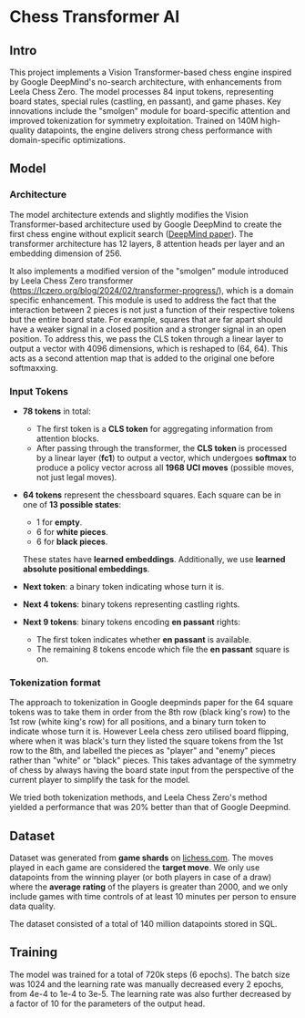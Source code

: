 # Chess Transformer AI
## Intro
This project implements a Vision Transformer-based chess engine inspired by Google DeepMind's no-search architecture, with enhancements from Leela Chess Zero. The model processes 84 input tokens, representing board states, special rules (castling, en passant), and game phases. Key innovations include the "smolgen" module for board-specific attention and improved tokenization for symmetry exploitation. Trained on 140M high-quality datapoints, the engine delivers strong chess performance with domain-specific optimizations.

## Model
### Architecture
The model architecture extends and slightly modifies the Vision Transformer-based architecture used by Google DeepMind to create the first chess engine without explicit search ([DeepMind paper](https://arxiv.org/pdf/2402.04494)). The transformer architecture has 12 layers, 8 attention heads per layer and an embedding dimension of 256.

It also implements a modified version of the "smolgen" module introduced by Leela Chess Zero transformer (https://lczero.org/blog/2024/02/transformer-progress/), which is a domain specific enhancement. This module is used to address the fact that the interaction between 2 pieces is not just a function of their respective tokens but the entire board state. For example, squares that are far apart should have a weaker signal in a closed position and a stronger signal in an open position. To address this, we pass the CLS token through a linear layer to output a vector with 4096 dimensions, which is reshaped to (64, 64). This acts as a second attention map that is added to the original one before softmaxxing.

### Input Tokens
- **78 tokens** in total:
  - The first token is a **CLS token** for aggregating information from attention blocks.
  - After passing through the transformer, the **CLS token** is processed by a linear layer (**fc1**) to output a vector, which undergoes **softmax** to produce a policy vector across all **1968 UCI moves** (possible moves, not just legal moves).

- **64 tokens** represent the chessboard squares. Each square can be in one of **13 possible states**:
  - 1 for **empty**.
  - 6 for **white pieces**.
  - 6 for **black pieces**.
  
  These states have **learned embeddings**. Additionally, we use **learned absolute positional embeddings**.
- **Next token**: a binary token indicating whose turn it is.

- **Next 4 tokens**: binary tokens representing castling rights.

- **Next 9 tokens**: binary tokens encoding **en passant** rights:
  - The first token indicates whether **en passant** is available.
  - The remaining 8 tokens encode which file the **en passant** square is on.


### Tokenization format
The approach to tokenization in Google deepminds paper for the 64 square tokens was to take them in order from the 8th row (black king's row) to the 1st row (white king's row) for all positions, and a binary turn token to indicate whose turn it is. However Leela chess zero utilised board flipping, where when it was black's turn they listed the square tokens from the 1st row to the 8th, and labelled the pieces as "player" and "enemy" pieces rather than "white" or "black" pieces. This takes advantage of the symmetry of chess by always having the board state input from the perspective of the current player to simplify the task for the model.

We tried both tokenization methods, and Leela Chess Zero's method yielded a performance that was 20% better than that of Google Deepmind.


## Dataset
Dataset was generated from **game shards** on [lichess.com](https://lichess.com). The moves played in each game are considered the **target move**. We only use datapoints from the winning player (or both players in case of a draw) where the **average rating** of the players is greater than 2000, and we only include games with time controls of at least 10 minutes per person to ensure data quality.

The dataset consisted of a total of 140 million datapoints stored in SQL.


## Training
The model was trained for a total of 720k steps (6 epochs). The batch size was 1024 and the learning rate was manually decreased every 2 epochs, from 4e-4 to 1e-4 to 3e-5. The learning rate was also further decreased by a factor of 10 for the parameters of the output head.













